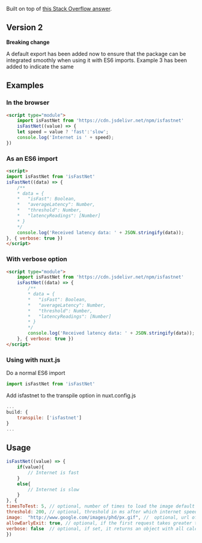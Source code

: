 Built on top of [this Stack Overflow answer](https://stackoverflow.com/a/21372151/6513036).


## Version 2
**Breaking change** 

A default export has been added now to ensure that the package can be integrated smoothly when using it with ES6 imports. Example 3 has been added to indicate the same


## Examples
### In the browser
```html
<script type="module">
    import isFastNet from 'https://cdn.jsdelivr.net/npm/isfastnet'
    isFastNet((value) => {
    let speed = value ? 'fast':'slow';
    console.log('Internet is ' + speed);
})
```

### As an ES6 import
```html
<script>
import isFastNet from 'isFastNet'
isFastNet((data) => {
    /**
    * data = {
    *   "isFast": Boolean,
    *   "averageLatency": Number,
    *   "threshold": Number,
    *   "latencyReadings": [Number]
    * } 
    */
    console.log('Received latency data: ' + JSON.stringify(data));
}, { verbose: true })
</script>
```

### With verbose option
```html
<script type="module">
    import isFastNet from 'https://cdn.jsdelivr.net/npm/isfastnet'
    isFastNet((data) => {
        /**
        * data = {
        *   "isFast": Boolean,
        *   "averageLatency": Number,
        *   "threshold": Number,
        *   "latencyReadings": [Number]
        * } 
        */
        console.log('Received latency data: ' + JSON.stringify(data));
    }, { verbose: true })
</script>
```

### Using with nuxt.js
Do a normal ES6 import
```js
import isFastNet from 'isFastNet'
```
Add isfastnet to the transpile option in nuxt.config.js
```js
...
build: {
    transpile: ['isfastnet']
}
...
```

## Usage
```js
isFastNet((value) => {
    if(value){
        // Internet is fast
    }
    else{
        // Internet is slow
    }
}, { 
timesToTest: 5, // optional, number of times to load the image default is 5
threshold: 200, // optional, threshold in ms after which internet speed is considered slow
image:  "http://www.google.com/images/phd/px.gif", //  optional, url of the tiny image to load, keep this on a CDN
allowEarlyExit: true, // optional, if the first request takes greater than threshold*3 ms then the function exits with false
verbose: false  // optional, if set, it returns an object with all calculated latency data. Overrides allowEarlyExit option (See Example "With verbose option" for usage)
})

```